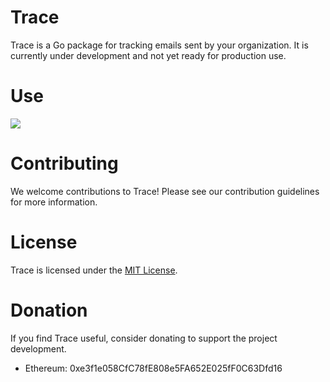 # Trace

Trace is a Go package for tracking emails sent by your organization. It is currently under development and not yet ready for production use.

# Use 

![](https://media.giphy.com/media/v1.Y2lkPTc5MGI3NjExZjkzNDAzMjBkZDQyMDkwNmYwMTM2Y2Q1MmRiNzI5NTk2Y2Y5YTk3MyZjdD1n/qgQUggAC3Pfv687qPC/giphy.gif)

# Contributing
We welcome contributions to Trace! Please see our contribution guidelines for more information.

# License
Trace is licensed under the [MIT License](https://github.com/ugurkorkmaz/trace/blob/main/LICENSE).

# Donation
If you find Trace useful, consider donating to support the project development.

- Ethereum: 0xe3f1e058CfC78fE808e5FA652E025fF0C63Dfd16

